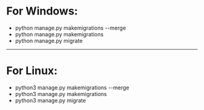 <div>
<h1>For Windows:</h1>
<ul>
<li>python manage.py makemigrations --merge</li>
<li>python manage.py makemigrations</li>
<li>python manage.py migrate</li>
</ul>
</div>
<hr>
<div>
<h1>For Linux:</h1>
<ul>
<li>python3 manage.py makemigrations --merge</li>
<li>python3 manage.py makemigrations</li>
<li>python3 manage.py migrate</li>
</ul>
</div>
